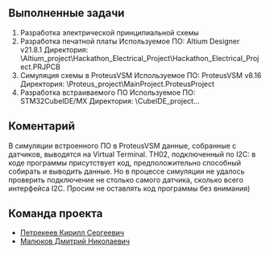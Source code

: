 ## Выполненные задачи
1. Разработка электрической принципиальной схемы
2. Разработка печатной платы
Используемое ПО: Altium Designer v21.8.1
Директория: \Altium_project\Hackathon_Electrical_Project\Hackathon_Electrical_Project.PRJPCB
3. Симуляция схемы в ProteusVSM
Используемое ПО: ProteusVSM v8.16
Директория: \Proteus_project\MainProject.ProteusProject
4. Разработка встраиваемого ПО
Используемое ПО: STM32CubeIDE/MX
Директория: \CubeIDE_project\...

## Коментарий
В симуляции встроенного ПО в ProteusVSM данные, собранные с датчиков, выводятся на Virtual Terminal.
TH02, подключенный по I2C: в коде программы присутствует код, предположительно способный собирать и выводить данные. Но в процессе симуляции не удалось проверить подключение не столько самого датчика, сколько всего интерфейса I2C. Просим не оставлять код программы без внимания)

## Команда проекта
- [Петрекеев Кирилл Сергеевич](https://t.me/t0sster)
- [Малюков Дмитрий Николаевич](https://t.me/dmitr2102)
